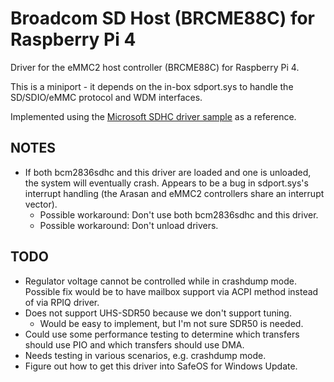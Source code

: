 # Broadcom SD Host (BRCME88C) for Raspberry Pi 4

Driver for the eMMC2 host controller (BRCME88C) for Raspberry Pi 4.

This is a miniport - it depends on the in-box sdport.sys to handle the
SD/SDIO/eMMC protocol and WDM interfaces.

Implemented using the
[Microsoft SDHC driver sample](https://github.com/microsoft/Windows-driver-samples/tree/master/sd/miniport/sdhc)
as a reference.

## NOTES

- If both bcm2836sdhc and this driver are loaded and one is unloaded, the
  system will eventually crash. Appears to be a bug in sdport.sys's interrupt
  handling (the Arasan and eMMC2 controllers share an interrupt vector).
  - Possible workaround: Don't use both bcm2836sdhc and this driver.
  - Possible workaround: Don't unload drivers.

## TODO

- Regulator voltage cannot be controlled while in crashdump mode. Possible fix
  would be to have mailbox support via ACPI method instead of via RPIQ driver.
- Does not support UHS-SDR50 because we don't support tuning.
  - Would be easy to implement, but I'm not sure SDR50 is needed.
- Could use some performance testing to determine which transfers should use
  PIO and which transfers should use DMA.
- Needs testing in various scenarios, e.g. crashdump mode.
- Figure out how to get this driver into SafeOS for Windows Update.
